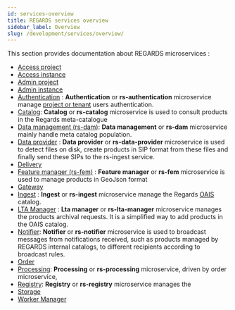 ```yaml
---
id: services-overview
title: REGARDS services overview
sidebar_label: Overview
slug: /development/services/overview/
---
```


This section provides documentation about REGARDS microservices :

- [Access project](../backend/regards/access/access.md)
- [Access instance](../backend/regards/access/access.md)
- [Admin project](../backend/regards/admin/admin.md)
- [Admin instance](../backend/regards/admin-instance/overview.md)
- [Authentication](authentication/authentication-overview.md) : **Authentication** or **rs-authentication** microservice manage
  [project or tenant](../concepts/03-multitenant.md) users authentication.
- [Catalog](catalog/overview.md): **Catalog** or **rs-catalog** microservice is used to consult products in the Regards 
  meta-catalogue
- [Data management (rs-dam)](./dam/overview.md): **Data management** or **rs-dam** microservice mainly handle meta catalog population.
- [Data provider](dataprovider/dataprovider-overview.md) : **Data provider** or **rs-data-provider** microservice is used to detect files on disk,
  create products in SIP format from these files and finally send these SIPs to the rs-ingest service.
- [Delivery](delivery/delivery-overview.md)
- [Feature manager (rs-fem)](fem/overview.md) : **Feature manager** or **rs-fem** microservice is used to manage 
  products 
  in GeoJson format
- [Gateway](gateway/gateway.md)
- [Ingest](ingest/overview.md) : **Ingest** or **rs-ingest** microservice manage the
  Regards [OAIS](../appendices/01-oais.md) catalog.
- [LTA Manager](lta-manager/lta-manager.md) : **Lta manager** or **rs-lta-manager** microservice manages the 
  products archival requests. 
  It is a simplified way to add products in the OAIS catalog.
- [Notifier](notifier/overview.md): **Notifier** or **rs-notifier** microservice is used to broadcast messages from 
  notifications received, such as products managed by REGARDS internal catalogs, to different recipients according to broadcast rules.
- [Order](../backend/regards/order/order.md)
- [Processing](processing/overview.md): **Processing** or **rs-processing** microservice, driven by order microservice, 
- [Registry](registry/overview.md): **Registry** or **rs-registry** microservice manages the 
- [Storage](../backend/regards/storage/storage.md)
- [Worker Manager](../backend/regards/worker-manager/storage.md)